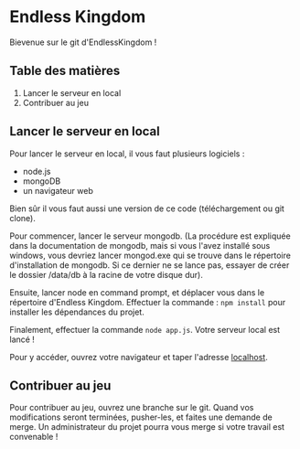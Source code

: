 # Endless Kingdom

Bievenue sur le git d'EndlessKingdom !

## Table des matières

1. Lancer le serveur en local
2. Contribuer au jeu

## Lancer le serveur en local

Pour lancer le serveur en local, il vous faut plusieurs logiciels :

* node.js
* mongoDB
* un navigateur web

Bien sûr il vous faut aussi une version de ce code (téléchargement ou git clone).

Pour commencer, lancer le serveur mongodb. (La procédure est expliquée dans la documentation de mongodb, mais si vous l'avez installé sous windows, vous devriez lancer mongod.exe qui se trouve dans le répertoire d'installation de mongodb. Si ce dernier ne se lance pas, essayer de créer le dossier /data/db à la racine de votre disque dur).

Ensuite, lancer node en command prompt, et déplacer vous dans le répertoire d'Endless Kingdom. Effectuer la commande : `npm install` pour installer les dépendances du projet.

Finalement, effectuer la commande `node app.js`. Votre serveur local est lancé !

Pour y accéder, ouvrez votre navigateur et taper l'adresse [localhost](https://localhost).

## Contribuer au jeu

Pour contribuer au jeu, ouvrez une branche sur le git. Quand vos modifications seront terminées, pusher-les, et faites une demande de merge. Un administrateur du projet pourra vous merge si votre travail est convenable !
